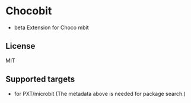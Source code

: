 # Chocobit

- beta 
Extension for Choco mbit    

## License

MIT

## Supported targets

* for PXT/microbit
(The metadata above is needed for package search.)

